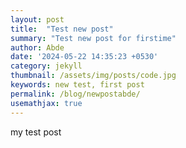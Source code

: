 ```yaml
---
layout: post
title:  "Test new post"
summary: "Test new post for firstime"
author: Abde
date: '2024-05-22 14:35:23 +0530'
category: jekyll
thumbnail: /assets/img/posts/code.jpg
keywords: new test, first post
permalink: /blog/newpostabde/
usemathjax: true
---
```



my test post

